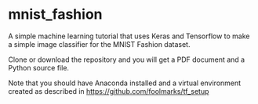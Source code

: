 # mnist_fashion

A simple machine learning tutorial that uses Keras and Tensorflow to make a simple image classifier for the MNIST Fashion dataset.

Clone or download the repository and you will get a PDF document and a Python source file.

Note that you should have Anaconda installed and a virtual environment created as described in https://github.com/foolmarks/tf_setup


